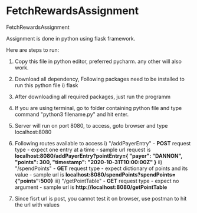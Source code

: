 # FetchRewardsAssignment
FetchRewardsAssignment

Assignment is done in python using flask framework.

Here are steps to run:
  1) Copy this file in python editor, preferred pycharm. any other will also work.
  2) Download all dependency, Following packages need to be installed to run this python file
    i) flask
  3) After downloading all required packages, just run the programm
  4) If you are using terminal, go to folder containing python file and type command "python3 filename.py" and hit enter. 
  5) Server will run on port 8080, to access, goto browser and type localhost:8080
  6) Following routes available to access
    i) "/addPayerEntry" - **POST** request type - expect one entry at a time - sample url request is **localhost:8080/addPayerEntry?pointEntry={ "payer": "DANNON", "points": 300, "timestamp": "2020-10-31T10:00:00Z" }**
    ii) "/spendPoints" - **GET** request type - expect dictionary of points and its value - sample url is **localhost:8080/spendPoints?spendPoints={"points":500}**
    iii) "/getPointTable" - **GET** request type - expect no argument - sample url is **http://localhost:8080/getPointTable**
    
  7) Since fisrt url is post, you cannot test it on browser, use postman to hit the url with values
